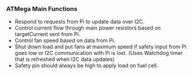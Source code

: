 ### ATMega Main Functions
* Respond to requests from Pi to update data over I2C.
* Control current flow through main power resistors based on targetCurrent sent from Pi.
* Control fan speed based on data from Pi.
* Shut down load and put fans at maximum speed if safety input from Pi goes low or I2C
communication with Pi is lost. (Uses Watchdog timer that is refreshed when I2C data
updates)
* Safety pin should always be high to apply load on fuel cell.
